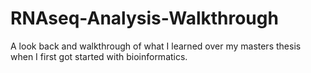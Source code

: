 # RNAseq-Analysis-Walkthrough
A look back and walkthrough of what I learned over my masters thesis when I first got started with bioinformatics.
